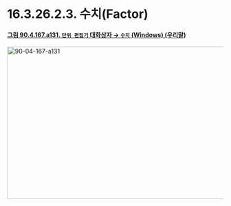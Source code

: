 # 16.3.26.2.3. 수치(Factor)

<a id="90-04-167-a131"></a>

#### [그림 90.4.167.a131. `단위 편집기` 대화상자 → `수치` (Windows) (우리말)](./90-04-0167-unit_editor.md#90-04-167-a131)
<img width="537" height="355" alt="90-04-167-a131" src="https://github.com/user-attachments/assets/74c424c2-cbf4-4b57-87da-d92f238522ce" />